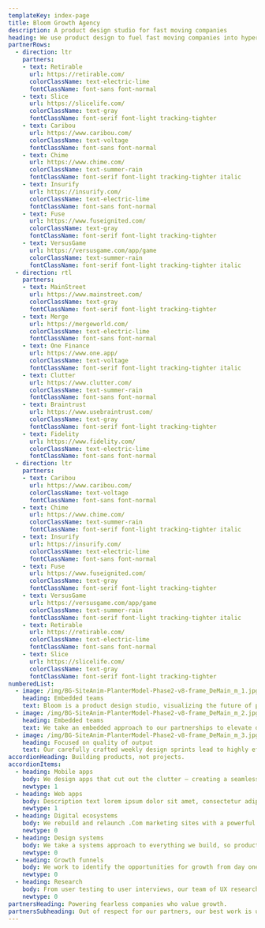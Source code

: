 ```yaml
---
templateKey: index-page
title: Bloom Growth Agency
description: A product design studio for fast moving companies
heading: We use product design to fuel fast moving companies into hypergrowth.
partnerRows:
  - direction: ltr
    partners:
    - text: Retirable
      url: https://retirable.com/
      colorClassName: text-electric-lime
      fontClassName: font-sans font-normal
    - text: Slice
      url: https://slicelife.com/
      colorClassName: text-gray
      fontClassName: font-serif font-light tracking-tighter
    - text: Caribou
      url: https://www.caribou.com/
      colorClassName: text-voltage
      fontClassName: font-sans font-normal
    - text: Chime
      url: https://www.chime.com/
      colorClassName: text-summer-rain
      fontClassName: font-serif font-light tracking-tighter italic
    - text: Insurify
      url: https://insurify.com/
      colorClassName: text-electric-lime
      fontClassName: font-sans font-normal
    - text: Fuse
      url: https://www.fuseignited.com/
      colorClassName: text-gray
      fontClassName: font-serif font-light tracking-tighter
    - text: VersusGame
      url: https://versusgame.com/app/game
      colorClassName: text-summer-rain
      fontClassName: font-serif font-light tracking-tighter italic
  - direction: rtl
    partners:
    - text: MainStreet
      url: https://www.mainstreet.com/
      colorClassName: text-gray
      fontClassName: font-serif font-light tracking-tighter
    - text: Merge
      url: https://mergeworld.com/
      colorClassName: text-electric-lime
      fontClassName: font-sans font-normal
    - text: One Finance
      url: https://www.one.app/
      colorClassName: text-voltage
      fontClassName: font-serif font-light tracking-tighter italic
    - text: Clutter
      url: https://www.clutter.com/
      colorClassName: text-summer-rain
      fontClassName: font-sans font-normal
    - text: Braintrust
      url: https://www.usebraintrust.com/
      colorClassName: text-gray
      fontClassName: font-serif font-light tracking-tighter
    - text: Fidelity
      url: https://www.fidelity.com/
      colorClassName: text-electric-lime
      fontClassName: font-sans font-normal
  - direction: ltr
    partners:
    - text: Caribou
      url: https://www.caribou.com/
      colorClassName: text-voltage
      fontClassName: font-sans font-normal
    - text: Chime
      url: https://www.chime.com/
      colorClassName: text-summer-rain
      fontClassName: font-serif font-light tracking-tighter italic
    - text: Insurify
      url: https://insurify.com/
      colorClassName: text-electric-lime
      fontClassName: font-sans font-normal
    - text: Fuse
      url: https://www.fuseignited.com/
      colorClassName: text-gray
      fontClassName: font-serif font-light tracking-tighter
    - text: VersusGame
      url: https://versusgame.com/app/game
      colorClassName: text-summer-rain
      fontClassName: font-serif font-light tracking-tighter italic
    - text: Retirable
      url: https://retirable.com/
      colorClassName: text-electric-lime
      fontClassName: font-sans font-normal
    - text: Slice
      url: https://slicelife.com/
      colorClassName: text-gray
      fontClassName: font-serif font-light tracking-tighter
numberedList:
  - image: /img/BG-SiteAnim-PlanterModel-Phase2-v8-frame_DeMain_m_1.jpg
    heading: Embedded teams
    text: Bloom is a product design studio, visualizing the future of products and digital ecosystems.
  - image: /img/BG-SiteAnim-PlanterModel-Phase2-v8-frame_DeMain_m_2.jpg
    heading: Embedded teams
    text: We take an embedded approach to our partnerships to elevate design and product maturity.
  - image: /img/BG-SiteAnim-PlanterModel-Phase2-v8-frame_DeMain_m_3.jpg
    heading: Focused on quality of output
    text: Our carefully crafted weekly design sprints lead to highly effective output.
accordionHeading: Building products, not projects.
accordionItems:
  - heading: Mobile apps
    body: We design apps that cut out the clutter – creating a seamless brand experience, ensuring efficiency and learnability within your product.
    newtype: 1
  - heading: Web apps
    body: Description text lorem ipsum dolor sit amet, consectetur adipiscing elit. At vulputate phasellus scelerisque adipiscing.
    newtype: 1
  - heading: Digital ecosystems
    body: We rebuild and relaunch .Com marketing sites with a powerful brand presence geared towards customer interest, engagement, and conversion.
    newtype: 0
  - heading: Design systems
    body: We take a systems approach to everything we build, so products and .coms can shift at scale, quickly and easily for design teams as they need it.
    newtype: 0
  - heading: Growth funnels
    body: We work to identify the opportunities for growth from day one – as beginning from your .com and carrying throughout your entire product.
    newtype: 0
  - heading: Research
    body: From user testing to user interviews, our team of UX researchers uncover every need in your customer base, then employ those insights to enhance the design.
    newtype: 0
partnersHeading: Powering fearless companies who value growth.
partnersSubheading: Out of respect for our partners, our best work is under NDA. If you’d like to dive in, we’d be happy to chat.
---
```

